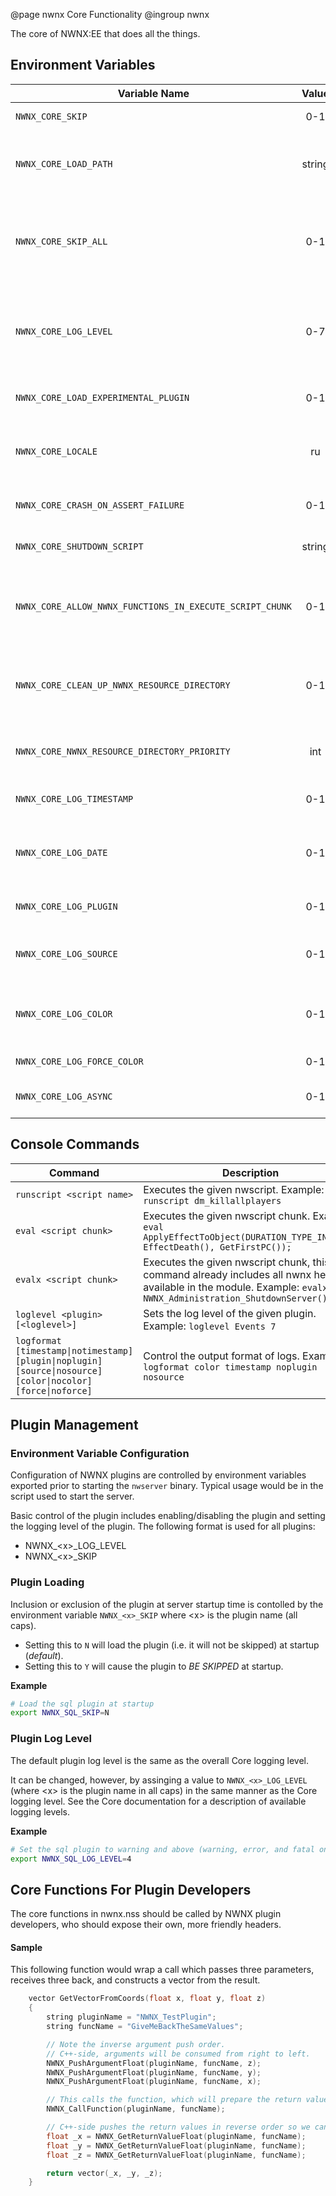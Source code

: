 @page nwnx Core Functionality
@ingroup nwnx

The core of NWNX:EE that does all the things.

## Environment Variables

| Variable Name | Value | Default | Notes |
| ------------- | :---: | ------- | ----- |
| `NWNX_CORE_SKIP` | 0-1 | 0 | Set whether to load NWNX or not.
| `NWNX_CORE_LOAD_PATH` | string | Unset | The directory from where plugins are loaded. Defaults to where NWNX_Core is located.
| `NWNX_CORE_SKIP_ALL` | 0-1 | 0 | Changes the default plugin load state from 'load all' to 'skip all'. Use `NWNX_{PLUGIN}_SKIP=n` to enable specific plugins in this case.
| `NWNX_CORE_LOG_LEVEL` | 0-7 | 0| Sets the default log level. `6` is a good level for live servers. `7`  includes debug messages which can be helpful if you're having issues.
| `NWNX_CORE_LOAD_EXPERIMENTAL_PLUGIN` | 0-1 | 0 | Allows loading of NWNX_Experimental, use at your own risk.
| `NWNX_CORE_LOCALE` | ru | Unset | Set the locale NWNX will use when encoding. Currently only supports Russian/Cyrillic (`ru`)
| `NWNX_CORE_CRASH_ON_ASSERT_FAILURE` | 0-1 | 0 | Sets whether an ASSERT failure hard crashes the server.
| `NWNX_CORE_SHUTDOWN_SCRIPT` | string | Unset | Sets which NWScript to run when the module shuts down.
| `NWNX_CORE_ALLOW_NWNX_FUNCTIONS_IN_EXECUTE_SCRIPT_CHUNK` | 0-1 | 0 | When enabled, allows the ExecuteScriptChunk() function to call NWScript NWNX functions.
| `NWNX_CORE_CLEAN_UP_NWNX_RESOURCE_DIRECTORY` | 0-1 | 0 | When enabled, the UserDirectory/nwnx folder will be cleaned on startup, meaning all contents will be deleted.
| `NWNX_CORE_NWNX_RESOURCE_DIRECTORY_PRIORITY` | int | 70000000 | Sets the resman priority of the UserDirectory/nwnx folder.
| `NWNX_CORE_LOG_TIMESTAMP` | 0-1 | 1 | Set whether to show timestamp in logs printed by NWNX.
| `NWNX_CORE_LOG_DATE` | 0-1 | 0 | Set whether to show date(Y-M-D) in logs printed by NWNX. Timestamps must be enabled.
| `NWNX_CORE_LOG_PLUGIN` | 0-1 | 1 | Set whether to show plugin name in logs printed by NWNX.
| `NWNX_CORE_LOG_SOURCE` | 0-1 | 1 | Set whether to show source code location in logs printed by NWNX.
| `NWNX_CORE_LOG_COLOR` | 0-1 | 1 | Set whether to show logs printed by NWNX in color (only when printing to a TTY).
| `NWNX_CORE_LOG_FORCE_COLOR` | 0-1| 0 | Sets whether to force color output.
| `NWNX_CORE_LOG_ASYNC` | 0-1| 0 | Sets whether to flush the log to disk in an async thread.

## Console Commands

| Command | Description |
| ------- | ----------- |
| `runscript <script name>` | Executes the given nwscript. Example: `runscript dm_killallplayers`
| `eval <script chunk>` | Executes the given nwscript chunk. Example: `eval ApplyEffectToObject(DURATION_TYPE_INSTANT, EffectDeath(), GetFirstPC());`
| `evalx <script chunk>` | Executes the given nwscript chunk, this command already includes all nwnx headers available in the module. Example: `evalx NWNX_Administration_ShutdownServer();`
| `loglevel <plugin> [<loglevel>]` | Sets the log level of the given plugin. Example: `loglevel Events 7`
| `logformat [timestamp\|notimestamp] [plugin\|noplugin] [source\|nosource] [color\|nocolor] [force\|noforce]` | Control the output format of logs. Example: `logformat color timestamp noplugin nosource`

## Plugin Management

### Environment Variable Configuration

Configuration of NWNX plugins are controlled by environment variables exported prior to starting the ``nwserver`` binary.  Typical usage would 
be in the script used to start the server.

Basic control of the plugin includes enabling/disabling the plugin and setting the logging level of the plugin.  The following format is used for
all plugins:

* NWNX_\<x>_LOG_LEVEL
* NWNX_\<x>_SKIP

### Plugin Loading

Inclusion or exclusion of the plugin at server startup time is contolled by the environment variable ``NWNX_<x>_SKIP`` where \<x> is the plugin name (all caps).

* Setting this to ``N`` will load the plugin (i.e. it will not be skipped) at startup (_default_).
* Setting this to ``Y`` will cause the plugin to _BE SKIPPED_ at startup.

__Example__
```bash
# Load the sql plugin at startup
export NWNX_SQL_SKIP=N
```

### Plugin Log Level

The default plugin log level is the same as the overall Core logging level.

It can be changed, however, by assinging a value to ``NWNX_<x>_LOG_LEVEL`` (where \<x> is the plugin name in all caps) in the same manner as the Core logging level.
See the Core documentation for a description of available logging levels.

__Example__
```bash
# Set the sql plugin to warning and above (warning, error, and fatal only)
export NWNX_SQL_LOG_LEVEL=4
```
## Core Functions For Plugin Developers
The core functions in nwnx.nss should be called by NWNX plugin developers, who should expose their own, more friendly headers.

#### Sample
This following function would wrap a call which passes three parameters, receives three back, and constructs a vector from the result.
```c
    vector GetVectorFromCoords(float x, float y, float z)
    {
        string pluginName = "NWNX_TestPlugin";
        string funcName = "GiveMeBackTheSameValues";

        // Note the inverse argument push order.
        // C++-side, arguments will be consumed from right to left.
        NWNX_PushArgumentFloat(pluginName, funcName, z);
        NWNX_PushArgumentFloat(pluginName, funcName, y);
        NWNX_PushArgumentFloat(pluginName, funcName, x);

        // This calls the function, which will prepare the return values.
        NWNX_CallFunction(pluginName, funcName);

        // C++-side pushes the return values in reverse order so we can consume them naturally here.
        float _x = NWNX_GetReturnValueFloat(pluginName, funcName);
        float _y = NWNX_GetReturnValueFloat(pluginName, funcName);
        float _z = NWNX_GetReturnValueFloat(pluginName, funcName);

        return vector(_x, _y, _z);
    }
```
